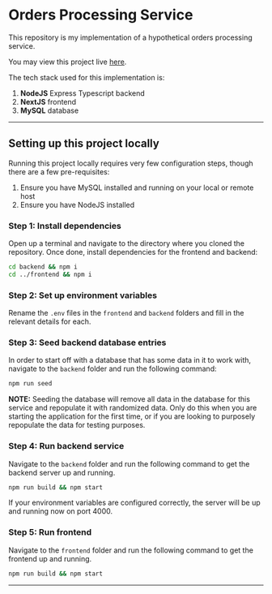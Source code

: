 # Orders Processing Service

This repository is my implementation of a hypothetical orders processing service.

You may view this project live [here](https://ordersprocessingservice.vercel.app).

The tech stack used for this implementation is:

1. **NodeJS** Express Typescript backend
2. **NextJS** frontend
3. **MySQL** database

---

## Setting up this project locally

Running this project locally requires very few configuration steps, though there are a few pre-requisites:

1. Ensure you have MySQL installed and running on your local or remote host
2. Ensure you have NodeJS installed

### Step 1: Install dependencies

Open up a terminal and navigate to the directory where you cloned the repository. Once done, install dependencies for the frontend and backend:

```bash
cd backend && npm i
cd ../frontend && npm i
```

### Step 2: Set up environment variables

Rename the `.env` files in the `frontend` and `backend` folders and fill in the relevant details for each.

### Step 3: Seed backend database entries

In order to start off with a database that has some data in it to work with, navigate to the `backend` folder and run the following command:

```bash
npm run seed
```

**NOTE:** Seeding the database will remove all data in the database for this service and repopulate it with randomized data. Only do this when you are starting the application for the first time, or if you are looking to purposely repopulate the data for testing purposes.

### Step 4: Run backend service

Navigate to the `backend` folder and run the following command to get the backend server up and running.

```bash
npm run build && npm start
```

If your environment variables are configured correctly, the server will be up and running now on port 4000.

### Step 5: Run frontend

Navigate to the `frontend` folder and run the following command to get the frontend up and running.

```bash
npm run build && npm start
```

---
